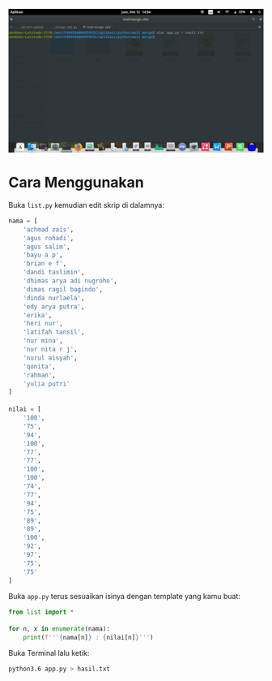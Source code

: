 ![](gambar/ss.png)

# Cara Menggunakan

Buka `list.py` kemudian edit skrip di dalamnya:

```python
nama = [
	'achmad zais',
	'agus rohadi',
	'agus salim',
	'bayu a p',
	'brian e f',
	'dandi taslimin',
	'dhimas arya adi nugroho',
	'dimas ragil bagindo',
	'dinda nurlaela',
	'edy arya putra',
	'erika',
	'heri nur',
	'latifah tansil',
	'nur mina',
	'nur nita r j',
	'nurul aisyah',
	'qonita',
	'rahman',
	'yulia putri'
]

nilai = [
	'100',
	'75',
	'94',
	'100',
	'77',
	'77',
	'100',
	'100',
	'74',
	'77',
	'94',
	'75',
	'89',
	'89',
	'100',
	'92',
	'97',
	'75',
	'75'
]
```

Buka `app.py` terus sesuaikan isinya dengan template yang kamu buat:

```python
from list import *

for n, x in enumerate(nama):
	print(f'''{nama[n]} : {nilai[n]}''')
```

Buka Terminal lalu ketik:

```bash
python3.6 app.py > hasil.txt
```